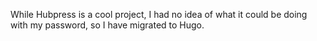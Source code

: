 While Hubpress is a cool project, I had no idea of what it could be doing with
my password, so I have migrated to Hugo.

